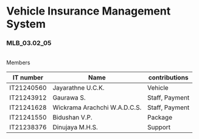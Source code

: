 # Vehicle Insurance Management System
###  MLB_03.02_05
</br>
Members

|IT number|Name|contributions|
|---|---|---|
|IT21240560|Jayarathne U.C.K.|Vehicle|
|IT21243912|Gaurawa S.|Staff, Payment|
|IT21241628|Wickrama Arachchi W.A.D.C.S.|Staff, Payment|
|IT21241550|Bidushan V.P.|Package|
|IT21238376|Dinujaya M.H.S.|Support|
